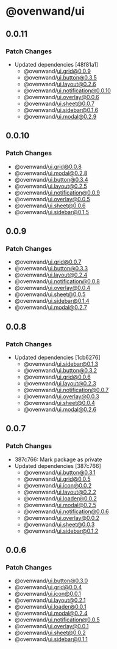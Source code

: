 # @ovenwand/ui

## 0.0.11

### Patch Changes

- Updated dependencies [48f81a1]
  - @ovenwand/ui.grid@0.0.9
  - @ovenwand/ui.button@0.3.5
  - @ovenwand/ui.layout@0.2.6
  - @ovenwand/ui.notification@0.0.10
  - @ovenwand/ui.overlay@0.0.6
  - @ovenwand/ui.sheet@0.0.7
  - @ovenwand/ui.sidebar@0.1.6
  - @ovenwand/ui.modal@0.2.9

## 0.0.10

### Patch Changes

- @ovenwand/ui.grid@0.0.8
- @ovenwand/ui.modal@0.2.8
- @ovenwand/ui.button@0.3.4
- @ovenwand/ui.layout@0.2.5
- @ovenwand/ui.notification@0.0.9
- @ovenwand/ui.overlay@0.0.5
- @ovenwand/ui.sheet@0.0.6
- @ovenwand/ui.sidebar@0.1.5

## 0.0.9

### Patch Changes

- @ovenwand/ui.grid@0.0.7
- @ovenwand/ui.button@0.3.3
- @ovenwand/ui.layout@0.2.4
- @ovenwand/ui.notification@0.0.8
- @ovenwand/ui.overlay@0.0.4
- @ovenwand/ui.sheet@0.0.5
- @ovenwand/ui.sidebar@0.1.4
- @ovenwand/ui.modal@0.2.7

## 0.0.8

### Patch Changes

- Updated dependencies [1cb6276]
  - @ovenwand/ui.sidebar@0.1.3
  - @ovenwand/ui.button@0.3.2
  - @ovenwand/ui.grid@0.0.6
  - @ovenwand/ui.layout@0.2.3
  - @ovenwand/ui.notification@0.0.7
  - @ovenwand/ui.overlay@0.0.3
  - @ovenwand/ui.sheet@0.0.4
  - @ovenwand/ui.modal@0.2.6

## 0.0.7

### Patch Changes

- 387c766: Mark package as private
- Updated dependencies [387c766]
  - @ovenwand/ui.button@0.3.1
  - @ovenwand/ui.grid@0.0.5
  - @ovenwand/ui.icon@0.0.2
  - @ovenwand/ui.layout@0.2.2
  - @ovenwand/ui.loader@0.0.2
  - @ovenwand/ui.modal@0.2.5
  - @ovenwand/ui.notification@0.0.6
  - @ovenwand/ui.overlay@0.0.2
  - @ovenwand/ui.sheet@0.0.3
  - @ovenwand/ui.sidebar@0.1.2

## 0.0.6

### Patch Changes

- @ovenwand/ui.button@0.3.0
- @ovenwand/ui.grid@0.0.4
- @ovenwand/ui.icon@0.0.1
- @ovenwand/ui.layout@0.2.1
- @ovenwand/ui.loader@0.0.1
- @ovenwand/ui.modal@0.2.4
- @ovenwand/ui.notification@0.0.5
- @ovenwand/ui.overlay@0.0.1
- @ovenwand/ui.sheet@0.0.2
- @ovenwand/ui.sidebar@0.1.1
